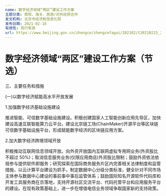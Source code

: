 ```yaml
---
name: 数字经济领域“两区”建设工作方案
主题分类: 商贸、海关、旅游/对外经贸合作
发文机构: 北京市经济和信息化局
发布日期: 2021-02-18
有效性: 现行有效
url: https://www.beijing.gov.cn/zhengce/zhengcefagui/202102/t20210223_2286681.html
---
```


# 数字经济领域“两区”建设工作方案（节选）

三、主要任务和措施

(一)以数字经济赋能高水平开放发展

1.加强数字经济基础设施建设

推进智能、可信数字基础设施建设。积极创建国家人工智能创新应用先导区，加快建设高速互联智能算力云平台。建设北京链工场(ChainMaker)开源平台等区块链可信数字基础设施平台，形成赋能数字经济的区块链应用方案。

2.加大数字经济跨境领域开放

积极推动互联网信息领域开放。向外资开放国内互联网虚拟专用网业务(外资股比不超过 50%)；取消信息服务业务(仅限应用商店)外资股比限制；鼓励外资依法依规参与提供软件即服务；研究探索在国际商务服务片区内完善相关法律制度和监管措施，以云计算平台建设为抓手，制定数据中心分级分类标准，健全针对不同市场主体参与数据中心建设的事前事中事后监管体系；鼓励国际知名开源软件代码库和开发工具服务商在京落地，支持开源社区交流平台、代码托管平台和应用服务平台的建设。在现有政策基础上，进一步在增值电信业务领域争取国家新的支持政策。
